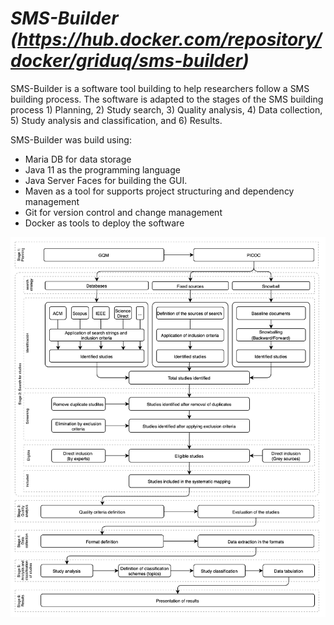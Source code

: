 # *SMS-Builder (https://hub.docker.com/repository/docker/griduq/sms-builder)*

SMS-Builder is a software tool building to help researchers follow a SMS building process. The software is adapted to the stages of the SMS building process 1) Planning, 2) Study search, 3) Quality analysis, 4) Data collection, 5) Study analysis and classification, and 6) Results.

SMS-Builder was build using:

- Maria DB for data storage
- Java 11 as the programming language
- Java Server Faces for building the GUI.
- Maven as a tool for supports project structuring and dependency management
- Git for version control and change management
- Docker as tools to deploy the software

![SMS Process](resources/images/SMS-Process.png)

